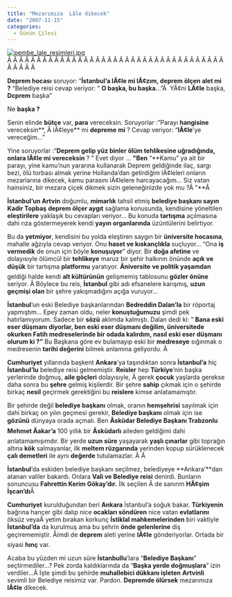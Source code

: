 ```yaml
---
title: "Mezarımıza  Lâle dikecek"
date: "2007-11-15"
categories: 
  - Günün Çilesi
---
```


[![pembe_lale_resimleri.jpg](/uploads/2007/11/pembe_lale_resimleri.jpg)](/uploads/2007/11/pembe_lale_resimleri.jpg "pembe_lale_resimleri.jpg")Â Â Â Â Â Â Â Â Â Â Â Â Â Â Â Â Â Â Â Â Â Â Â Â Â Â Â Â Â Â Â Â Â Â Â Â Â Â Â Â Â Â 

**Deprem hocası** soruyor: “**İstanbul’a lÃ¢le mi lÃ¢zım, deprem ölçen alet mi ?** “Belediye reisi cevap veriyor: “ **O başka, bu başka**…”Â  YÃ¢ni **LÃ¢le** başka, **Dcprem** başka”

Ne **başka ?**

Senin elinde **bütçe** var, **para** vereceksin. Soruyorlar :”Parayı **hangisine** vereceksin**, Â lÃ¢leye** mi **depreme** **mi** ? Cevap veriyor: “**lÃ¢le**’ye vereceğim…”

Yine soruyorlar :“**Deprem gelip yüz binler ölüm tehlikesine uğradığında, onlara lÃ¢le mi vereceksin** ? ” Evet diyor … **"Ben** “**Kamu” ya ait bir parayı, yine kamu’nun yararına kullanarak Deprem geldiğinde ilaç, sargı bezi, ölü torbası almak yerine Hollanda’dan getirdiğim lÃ¢leleri onların mezarlarına dikecek, kamu parasını lÃ¢lelere harcayacağım... Siz vatan hainsiniz, bir mezara çiçek dikmek sizin geleneğinizde yok mu ?Â "**Â 

**İstanbul’un Artvin** doğumlu, **mimarlık** tahsil etmiş **belediye başkanı sayın Kadir Topbaş** **deprem ölçer aygıt** sağlama konusunda, kendisine yöneltilen **eleştirilere** yaklaşık bu cevapları veriyor… Bu konuda **tartışma** açılmasına dahi rıza göstermeyerek kendi **yayın organlarında** üzüntülerini belirtiyor.

Bu da **yetmiyor**, kendisini bu yolda eleştiren saygın bir **üniversite hocasına**, mahalle ağzıyla cevap veriyor. Onu **haset ve kıskançlıkla** suçluyor… “Ona **iş vermedik** de onun için böyle **konuşuyor**” diyor. Bir **doğa afetine** ve dolayısıyle ölümcül bir **tehlikeye** maruz bir şehir halkının önünde **açık ve düşük** bir tartışma **platformu** yaratıyor. **Ãniversite** **ve politik yaşamdan** geldiği halde kendi **alt kültürünün** gelişmemiş tablosunu **gözler önüne** seriyor. Â Böylece bu reis, **İstanbul** gibi adı efsanelere karışmış, **uzun geçmişi olan** bir şehre yakışmadığını açığa vuruyor…

**İstanbul**’un eski Belediye başkanlarından **Bedreddin Dalan’la** bir röportaj yapmıştım... Epey zaman oldu, neler **konuştuğumuzu** şimdi pek hatırlamıyorum. Sadece bir **sözü** aklımda kalmıştı. Dalan dedi ki: “ **Bana eski eser düşmanı diyorlar, ben eski eser düşmanı değilim, üniversitede okurken Fatih medreselerinde bir odada kalırdım, nasıl eski eser düşmanı olurum ki ?”** Bu Başkana göre ev bulamayıp eski bir **medreseye** sığınmak o medresenin **tarihi değerini** bilmek anlamına geliyordu. Â 

**Cumhuriyet** yıllarında başkent **Ankara**’ya taşındıktan sonra **İstanbul’a** hiç **İstanbul’lu** belediye reisi gelmemiştir. **Reisler** hep **Türkiye**’nin başka yerlerinde doğmuş, **aile göçleri** dolayısıyle, Â gerek **çocuk** yaşlarda gerekse daha sonra bu **şehre** gelmiş kişilerdir. Bir şehre **sahip** çıkmak için o şehirde birkaç **nesil** geçirmek gerektiğini bu **reislere** kimse anlatamamıştır.

Bir şehirde değil **belediye başkanı** olmak, oranın **hemşehrisi** sayılmak için dahi birkaç on yılın geçmesi gerekir, **Belediye başkanı** olmak için ise **gözünü** dünyaya orada açmalı. Ben **Ãsküdar Belediye Başkanı Trabzonlu Mehmet Ãakar’a** 100 yıllık bir **Ãsküdarlı** aileden geldiğimi dahi anlatamamışımdır. Bir yerde **uzun süre** yaşayarak **yaşlı çınarlar** gibi toprağın altına **kök** salmayanlar, ilk **meltem rüzgarında** yerinden kopup sürüklenecek **çalı demetleri** ile aynı **değerde** tutulamazlar. Â Â 

**İstanbul**’da eskiden belediye başkanı seçilmez, belediyeye **Ankara’**dan atanan valiler bakardı. Onlara **Vali ve Belediye reisi** denirdi. Bunların sonuncusu **Fahrettin Kerim Gökay’dır.** İlk seçilen Â de sanırım **HÃ¢şim İşcan’dı**Â 

**Cumhuriyet** kurulduğundan beri **Ankara** İstanbul’a soğuk bakar. **Türkiyenin** bağrına hançer gibi dalıp nice **ocakları söndüren** nice vatan **evlatlarını** öksüz veyaÂ yetim bırakan korkunç **İstiklal mahkemelerinden** biri vaktiyle **İstanbul’da** da kurulmuş ama bu şehrin **önde gelenlerine** diş geçirememiştir. Åimdi de **deprem** aleti yerine **lÃ¢le** gönderiyorlar. Ortada bir siyasi **hınç** var.

Acaba bu yüzden mi uzun süre **İstanbullu**’lara “**Belediye Başkanı**” seçtirmediler…? Pek zorda kaldıklarında da “**Başka yerde doğmuşlara**” izin verdiler…Â İşte şimdi bu şehirde **muhallebici dükkanı işleten** **Artvinli** sevimli bir Belediye reisimiz var. Pardon. **Depremde ölürsek** mezarımıza **lÃ¢le** dikecek.
